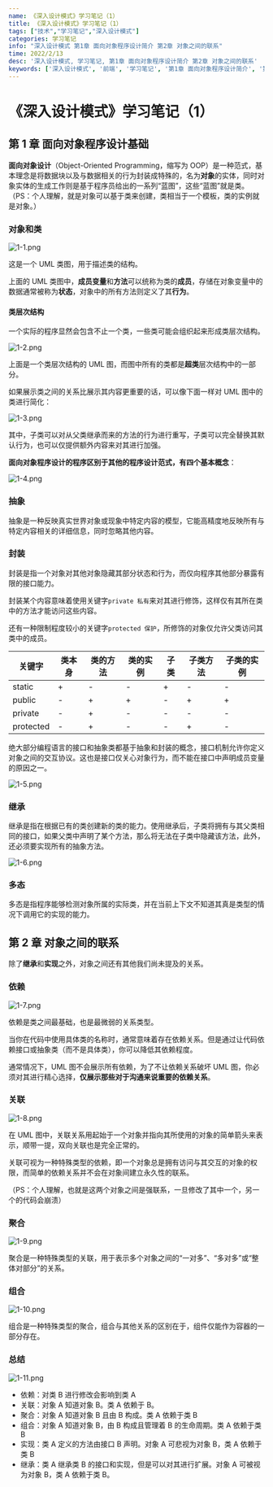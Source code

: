 ```yaml
---
name: 《深入设计模式》学习笔记（1）
title: 《深入设计模式》学习笔记（1）
tags: ["技术","学习笔记","深入设计模式"]
categories: 学习笔记
info: "深入设计模式 第1章 面向对象程序设计简介 第2章 对象之间的联系"
time: 2022/2/13
desc: '深入设计模式, 学习笔记, 第1章 面向对象程序设计简介 第2章 对象之间的联系'
keywords: ['深入设计模式', '前端', '学习笔记', '第1章 面向对象程序设计简介', '第2章 对象之间的联系']
---
```


# 《深入设计模式》学习笔记（1）

## 第 1 章 面向对象程序设计基础

**面向对象设计**（Object-Oriented Programming，缩写为 OOP）是一种范式，基本理念是将数据块以及与数据相关的行为封装成特殊的，名为**对象**的实体，同时对象实体的生成工作则是基于程序员给出的一系列“蓝图”，这些“蓝图”就是类。（PS：个人理解，就是对象可以基于类来创建，类相当于一个模板，类的实例就是对象。）

### 对象和类

![1-1.png](./images/1-1.png)

这是一个 UML 类图，用于描述类的结构。

上面的 UML 类图中，**成员变量**和**方法**可以统称为类的**成员**，存储在对象变量中的数据通常被称为**状态**，对象中的所有方法则定义了其**行为**。

#### 类层次结构

一个实际的程序显然会包含不止一个类，一些类可能会组织起来形成类层次结构。

![1-2.png](./images/1-2.png)

上面是一个类层次结构的 UML 图，而图中所有的类都是**超类**层次结构中的一部分。

如果展示类之间的关系比展示其内容更重要的话，可以像下面一样对 UML 图中的类进行简化：

![1-3.png](./images/1-3.png)

其中，子类可以对从父类继承而来的方法的行为进行重写，子类可以完全替换其默认行为，也可以仅提供额外内容来对其进行加强。

**面向对象程序设计的程序区别于其他的程序设计范式，有四个基本概念**：

![1-4.png](./images/1-4.png)

### 抽象

抽象是一种反映真实世界对象或现象中特定内容的模型，它能高精度地反映所有与特定内容相关的详细信息，同时忽略其他内容。

### 封装

封装是指一个对象对其他对象隐藏其部分状态和行为，而仅向程序其他部分暴露有限的接口能力。

封装某个内容意味着使用关键字`private 私有`来对其进行修饰，这样仅有其所在类中的方法才能访问这些内容。

还有一种限制程度较小的关键字`protected 保护`，所修饰的对象仅允许父类访问其类中的成员。

| 关键字    | 类本身 | 类的方法 | 类的实例 | 子类 | 子类方法 | 子类的实例 |
| --------- | ------ | -------- | -------- | ---- | -------- | ---------- |
| static    | +      | -        | -        | +    | -        | -          |
| public    | -      | +        | +        | -    | +        | +          |
| private   | -      | +        | -        | -    | -        | -          |
| protected | -      | +        | -        | -    | +        | -          |

绝大部分编程语言的接口和抽象类都基于抽象和封装的概念，接口机制允许你定义对象之间的交互协议。这也是接口仅关心对象行为，而不能在接口中声明成员变量的原因之一。

![1-5.png](./images/1-5.png)

### 继承

继承是指在根据已有的类创建新的类的能力。使用继承后，子类将拥有与其父类相同的接口，如果父类中声明了某个方法，那么将无法在子类中隐藏该方法，此外，还必须要实现所有的抽象方法。

![1-6.png](./images/1-6.png)

### 多态

多态是指程序能够检测对象所属的实际类，并在当前上下文不知道其真是类型的情况下调用它的实现的能力。

## 第 2 章 对象之间的联系

除了**继承**和**实现**之外，对象之间还有其他我们尚未提及的关系。

### 依赖

![1-7.png](./images/1-7.png)

依赖是类之间最基础，也是最微弱的关系类型。

当你在代码中使用具体类的名称时，通常意味着存在依赖关系。但是通过让代码依赖接口或抽象类（而不是具体类），你可以降低其依赖程度。

通常情况下，UML 图不会展示所有依赖，为了不让依赖关系破坏 UML 图，你必须对其进行精心选择，**仅展示那些对于沟通来说重要的依赖关系**。

### 关联

![1-8.png](./images/1-8.png)

在 UML 图中，关联关系用起始于一个对象并指向其所使用的对象的简单箭头来表示，顺带一提，双向关联也是完全正常的。

关联可视为一种特殊类型的依赖，即一个对象总是拥有访问与其交互的对象的权限，而简单的依赖关系并不会在对象间建立永久性的联系。

（PS：个人理解，也就是这两个对象之间是强联系，一旦修改了其中一个，另一个的代码会崩溃）

### 聚合

![1-9.png](./images/1-9.png)

聚合是一种特殊类型的关联，用于表示多个对象之间的“一对多”、“多对多”或“整体对部分”的关系。

### 组合

![1-10.png](./images/1-10.png)

组合是一种特殊类型的聚合，组合与其他关系的区别在于，组件仅能作为容器的一部分存在。

### 总结

![1-11.png](./images/1-11.png)

- 依赖：对类 B 进行修改会影响到类 A
- 关联：对象 A 知道对象 B。类 A 依赖于 B。
- 聚合：对象 A 知道对象 B 且由 B 构成。类 A 依赖于类 B
- 组合：对象 A 知道对象 B，由 B 构成且管理着 B 的生命周期。类 A 依赖于类 B
- 实现：类 A 定义的方法由接口 B 声明。对象 A 可悲视为对象 B，类 A 依赖于类 B
- 继承：类 A 继承类 B 的接口和实现，但是可以对其进行扩展。对象 A 可被视为对象 B，类 A 依赖于类 B。

